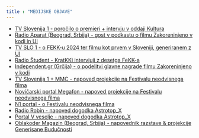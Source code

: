 ```yaml
---
title : "MEDIJSKE OBJAVE"
---
```


* <a href="https://365.rtvslo.si/arhiv/kultura/175022056" target="_blank"> TV Slovenija 1 - poročilo o premieri + intervju v oddaji Kultura</a>
* <a href="https://www.mixcloud.com/Sceniranje/265-nejc-trampuž-damjan-dobrila-art-intelligence/" target="_blank"> Radio Aparat (Beograd, Srbija) - gost v podkastu o filmu Zakoreninjeno v kodi in UI </a>
* <a href="https://www.rtvslo.si/rtv365/arhiv/175066682?s=mmc " target="_blank"> TV SLO 1 - o FEKK-u 2024 ter filmu kot prvem v Sloveniji, generiranem z UI</a>
* <a href="https://radiostudent.si/kultura/kulturni-obzornik/kratkki-intervjuji-z-desetga-fekka?fbclid=IwY2xjawE39w9leHRuA2FlbQIxMAABHaUHSeEqTLGLr8TO_5Ca93AUUx8zT7TBuR2jVPm40O973f7sLQ8ordyOOQ_aem_LAPKPcoYBICspTqN8O7zWA" target="_blank"> Radio Študent - KratKKi intervjuji z desetga FeKK-a</a>
* <a href="https://independent.gr/κινηματογράφος/human-traces" target="_blank"> Independent.gr (Grčija) - o podelitvi glavne nagrade filmu Zakoreninjeno v kodi</a>
* <a href="https://www.rtvslo.si/kultura/film-in-tv/na-festivalu-neodvisnega-filma-jagodni-izbor-slovenske-neodvisne-produkcije/705563" target="_blank"> TV Slovenija 1 + MMC - napoved projekcije na Festivalu neodvisnega filma</a>
* <a href="https://megafon.si/kultura-vse/na-festivalu-neodvisnega-filma-jagodni-izbor-slovenske-neodvisne-filmske-produkcije/" target="_blank"> Novičarski portal Megafon - napoved projekcije na Festivalu neodvisnega filma</a>
* <a href="https://n1info.si/novice/kultura/so-kratki-filmi-res-obsojeni-le-na-nekaj-deset-ogledov/" target="_blank"> N1 portal - o Festivalu neodvisnega filma</a>
* <a href="https://www.robin.si/zanimivosti/v-ruski-jami-snujejo-vesoljsko-kapsulo-ki-bo-krasko-rastlinje-poslala-v-vesolje/" target="_blank"> Radio Robin - napoved dogodka Astrotop_X</a>
* <a href="https://portalvvesolje.si/dogodki/2024/Astrotop_x_med_astronomijo_umetnostjo_in_ekologijo" target="_blank"> Portal V vesolje - napoved dogodka Astrotop_X </a>
* <a href="https://www.oblakodermagazin.rs/kulturna-desavanja-u-gradu-28-5-2-6/" target="_blank"> Oblakoder Magazin (Beograd, Srbija) - napovednik razstave & projekcije Generisane Budučnosti</a>
